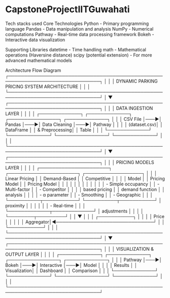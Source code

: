 # CapstoneProjectIITGuwahati
Tech stacks used
Core Technologies
Python - Primary programming language
Pandas - Data manipulation and analysis
NumPy - Numerical computations
Pathway - Real-time data processing framework
Bokeh - Interactive data visualization

Supporting Libraries
datetime - Time handling
math - Mathematical operations (Haversine distance)
scipy (potential extension) - For more advanced mathematical models

Architecture Flow Diagram
┌───────────────────────────────────────────────────────────────────────────────┐
│                                                                               │
│                    DYNAMIC PARKING PRICING SYSTEM ARCHITECTURE                │
│                                                                               │
└───────────────────────────────────────────────────────────────────────────────┘
                                      │
                                      ▼
┌───────────────────────────────────────────────────────────────────────────────┐
│                                                                               │
│                             DATA INGESTION LAYER                              │
│                                                                               │
│  ┌─────────────┐    ┌─────────────┐    ┌────────────────┐    ┌─────────────┐  │
│  │   CSV File  │───▶│  Pandas     │───▶│ Data Cleaning  │───▶│ Pathway     │  │
│  │ (dataset.csv)│   │ DataFrame   │    │ & Preprocessing│    │ Table       │  │
│  └─────────────┘    └─────────────┘    └────────────────┘    └─────────────┘  │
│                                                                               │
└───────────────────────────────────────────────────────────────────────────────┘
                                      │
                                      ▼
┌───────────────────────────────────────────────────────────────────────────────┐
│                                                                               │
│                           PRICING MODELS LAYER                                │
│                                                                               │
│  ┌──────────────────────┐    ┌──────────────────────┐    ┌──────────────────┐ │
│  │  Linear Pricing      │    │  Demand-Based        │    │ Competitive      │ │
│  │  Model               │    │  Pricing Model       │    │ Pricing Model    │ │
│  │                      │    │                      │    │                  │ │
│  │ - Simple occupancy   │    │ - Multi-factor       │    │ - Competitor     │ │
│  │   based pricing      │    │   demand function    │    │   analysis       │ │
│  │ - α parameter        │    │ - Smoothing          │    │ - Geographic     │ │
│  └──────────┬───────────┘    └──────────┬───────────┘    │   proximity     │ │
│             │                           │                │ - Real-time     │ │
│             └─────────────┬─────────────┘                │   adjustments   │ │
│                           │                              └────────┬─────────┘ │
│                           ▼                                       │           │
│                      ┌───────────┐                                │           │
│                      │ Price     │                                │           │
│                      │ Aggregator│◀───────────────────────────────┘           │
│                      └───────────┘                                            │
│                                                                               │
└───────────────────────────────────────────────────────────────────────────────┘
                                      │
                                      ▼
┌───────────────────────────────────────────────────────────────────────────────┐
│                                                                               │
│                         VISUALIZATION & OUTPUT LAYER                          │
│                                                                               │
│  ┌─────────────┐    ┌─────────────┐    ┌────────────────┐    ┌─────────────┐  │
│  │ Pathway     │───▶│ Bokeh       │───▶│ Interactive    │───▶│ Model       │  │
│  │ Results     │    │ Visualization│    │ Dashboard      │    │ Comparison  │  │
│  └─────────────┘    └─────────────┘    └────────────────┘    └─────────────┘  │
│                                                                               │
└───────────────────────────────────────────────────────────────────────────────┘
